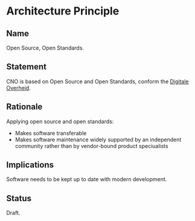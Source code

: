 # Architecture Principle

## Name

Open Source, Open Standards.

## Statement

CNO is based on Open Source and Open Standards, conform the [Digitale Overheid](https://www.digitaleoverheid.nl/dossiers/oss-kennisnetwerk/).

## Rationale

Applying open source and open standards:

- Makes software transferable
- Makes software maintenance widely supported by an independent community rather than by vendor-bound product speciualists

## Implications

Software needs to be kept up to date with modern development.

## Status

Draft.
